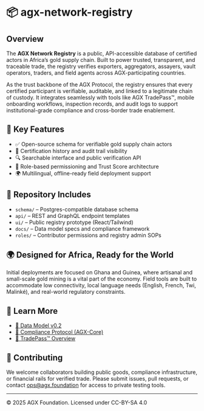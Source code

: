 # 📦 agx-network-registry

## Overview

The **AGX Network Registry** is a public, API-accessible database of certified actors in Africa’s gold supply chain. Built to power trusted, transparent, and traceable trade, the registry verifies exporters, aggregators, assayers, vault operators, traders, and field agents across AGX-participating countries.

As the trust backbone of the AGX Protocol, the registry ensures that every certified participant is verifiable, auditable, and linked to a legitimate chain of custody. It integrates seamlessly with tools like AGX TradePass™, mobile onboarding workflows, inspection records, and audit logs to support institutional-grade compliance and cross-border trade enablement.

## 🔑 Key Features

- ✅ Open-source schema for verifiable gold supply chain actors
- 📜 Certification history and audit trail visibility
- 🔍 Searchable interface and public verification API
- 🧩 Role-based permissioning and Trust Score architecture
- 🌍 Multilingual, offline-ready field deployment support

## 📁 Repository Includes

- `schema/` – Postgres-compatible database schema
- `api/` – REST and GraphQL endpoint templates
- `ui/` – Public registry prototype (React/Tailwind)
- `docs/` – Data model specs and compliance framework
- `roles/` – Contributor permissions and registry admin SOPs

## 🌍 Designed for Africa, Ready for the World

Initial deployments are focused on Ghana and Guinea, where artisanal and small-scale gold mining is a vital part of the economy. Field tools are built to accommodate low connectivity, local language needs (English, French, Twi, Malinké), and real-world regulatory constraints.

## 📖 Learn More

- [📄 Data Model v0.2](./docs/agx-data-model-v0.2.md)
- [📑 Compliance Protocol (AGX-Core)](https://github.com/agx-foundation/agx-protocol)
- [🔐 TradePass™ Overview](https://github.com/agx-foundation/agx-tradepass)

## 🤝 Contributing

We welcome collaborators building public goods, compliance infrastructure, or financial rails for verified trade. Please submit issues, pull requests, or contact [ops@agx.foundation](mailto:ops@agx.foundation) for access to private testing tools.

---

© 2025 AGX Foundation. Licensed under CC-BY-SA 4.0
